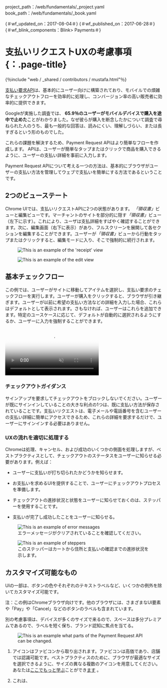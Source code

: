 project_path：/web/fundamentals/_project.yaml book_path：/web/fundamentals/_book.yaml

{＃wf_updated_on：2017-08-04＃} {＃wf_published_on：2017-06-28＃} {＃wf_blink_components：Blink> Payments＃}

# 支払いリクエストUXの考慮事項{：.page-title}

{％include "web / _shared / contributors / mustafa.html"％}

[支払い要求API](/web/fundamentals/payments/)は、基本的にユーザー向けに構築されており、モバイルでの煩雑なチェックアウトフローを効率的に処理し、コンバージョン率の高い販売者に効率的に提供できます。

Googleが実施した調査では、 <strong>65.9％のユーザーがモバイルデバイスで購入を途中で止めた</strong>ことがわかりました。なぜ彼らが購入を断念したかについて調査で尋ねられた人のうち、最も一般的な回答は、読みにくい、理解しづらい、または長すぎるという形のものでした。

これらの課題を解決するため、Payment Request APIはより簡単なフローを作成します。 APIは、ユーザーが簡単なタップまたはクリックで商品を購入できるように、ユーザーの支払い詳細を事前に入力します。

Payment Request APIについて考える一つの方法は、基本的にブラウザがユーザーの支払い方法を管理してウェブで支払いを簡単にする方法であるということです。

## 2つのビューステート

Chrome UIでは、支払いリクエストAPIに2つの状態があります。 <em>「領収書」</em>ビューと編集ビューです。マーチャントのサイトを部分的に隠す<em>「領収書」</em>ビュー（左下に示す）。これにより、ユーザは支払詳細をすばやく確認することができます。次に、編集画面（右下に表示）があり、フルスクリーンを展開して各セクションを編集することができます。ユーザーが<em>「領収書」</em>ビューから行動をタップまたはクリックすると、編集モードに入り、そこで強制的に続行されます。

<div class="attempt-left">
  <figure>
    <img src="https://github.com/satzz/WebFundamentals/blob/master/src/content/en/fundamentals/payments/images/state01-receipt-view.png?raw=true" alt="This is an example of the 'receipt' view">
  </figure>
</div>
<div class="attempt-right">
  <figure>
    <img src="https://github.com/satzz/WebFundamentals/blob/master/src/content/en/fundamentals/payments/images/state02-edit-view.png?raw=true" alt="This is an example of the edit view">
  </figure>
</div>

## 基本チェックフロー

この例では、ユーザーがサイトに移動してアイテムを選択し、支払い要求のチェックフローを実行します。ユーザーが購入をクリックすると、ブラウザが引き継ぎます。ユーザーが以前に希望の支払い方法などの詳細を入力した場合、これらはデフォルトとして表示されます。さもなければ、ユーザーはこれらを追加できます。特定のユースケースに応じて、デフォルトが自動的に選択されるようにするか、ユーザーに入力を強制することができます。

<video controls autoplay loop muted poster="images/basic-intro-poster.png">
  <source src="videos/basic-intro.webm" type="video/webm; codecs=vp8">
  <source src="videos/basic-intro.mp4" type="video/mp4; codecs=h264">
</source></source></video>

### チェックアウトガイダンス

サインアップを要求してチェックアウトをブロックしないでください。ユーザーが既にサインインしていることの大きな利点の1つは、既に支払い方法が保存されていることです。支払いリクエストは、電子メールや電話番号を含むユーザーの支払い詳細に簡単にアクセスできるため、これらの詳細を要求するだけで、ユーザーにサインインする必要はありません。

### UXの流れを適切に処理する

Chromeは処理、キャンセル、および成功のいくつかの側面を処理しますが、ベストプラクティスとして、チェックアウトのステータスをユーザーに知らせる必要があります。例えば：

- ユーザーに支払いが打ち切られたかどうかを知らせます。

- お支払いを求めるUIを提供することで、ユーザーにチェックアウトプロセスを準備します。

- チェックアウトの進捗状況と状態をユーザーに知らせておくのは、ステッパーを使用することです。

- 支払いが完了し成功したことをユーザーに知らせる。

<div class="attempt-left">
  <figure>
    <img src="https://github.com/satzz/WebFundamentals/blob/master/src/content/en/fundamentals/payments/images/graceful-error-messaging.png?raw=true" alt="This is an example of error messages">
    <figcaption>エラーメッセージがクリアされていることを確認してください。</figcaption>
  </figure>
</div>

<div class="attempt-right">
  <figure>
    <img src="https://github.com/satzz/WebFundamentals/blob/master/src/content/en/fundamentals/payments/images/graceful-stepper.png?raw=true" alt="This is an example of steppers">
    <figcaption>このステッパーはカートから住所と支払いの確認までの進捗状況を示します。</figcaption>
  </figure>
</div>

<div class="clearfix"></div>

## カスタマイズ可能なもの

UIの一部は、ボタンの色やそれぞれのテキストラベルなど、いくつかの例外を除いてカスタマイズ可能です。

注：この例はChromeブラウザ向けです。他のブラウザには、さまざまなUI要素や「Pay」や「Cancel」などのボタンのラベルも含まれています。

別の考慮事項は、デバイスが多くのサイズで来るので、スペースは多分プレミアムであるので、ラベルを短く保ち、ブランド認知に焦点を当てる。

<div class="attempt-right">
  <figure>
    <img src="https://github.com/satzz/WebFundamentals/blob/master/src/content/en/fundamentals/payments/images/what-can-be-changed.png?raw=true" alt="This is an example what parts of the Payment Request API can be changed.">
  </figure>
</div>

1. アイコンはファビコンから取り出されます。ファビコンは高価であり、店舗では認識可能です。ベストプラクティスのために、ブラウザが最適なサイズを選択できるように、サイズの異なる複数のアイコンを用意してください。あなたは[ここでもっと学ぶ](/web/fundamentals/payments/deep-dive-into-payment-request)ことができ[ます](/web/fundamentals/payments/deep-dive-into-payment-request) 。

2. これは、 <code><title></code>タグから取得されます。これは、ユーザーが購入しているものと購入しているものを人間が判読可能な形で表示する最も強力な機会です。

3. これがドメイン/ URLです。

4. このテキスト・ラベルは、Payments Request APIを介して変更することができます。

5. 価格と通貨は合計から取られます。

6. プリセットリストから見出しを選択することができます：出荷、ピックアップまたは配送。

<div class="clearfix"> ##一般的なUXのアドバイス</div>

### ユーザステップを排除する

ユーザーが購入をするために必要な作業量を制限してください。クリアテキストのラベルを持つシンプルなUIは、ユーザーにスピードの向上を認知させます。例えば、 <em>「今すぐ購入」</em>ボタンを使用すると、アカウントを作成したりショッピングカートを作成したりせずに、簡単なワンタップ購入を行うことができます。ユーザーがより速くチェックアウトできるほど、満足度は高くなります。つまり、プロセスを完了する機会が大幅に増え、ビジネスが繰り返される可能性があります。 <em>「今すぐ購入」</em>または<em>「エクスプレスチェックアウト」</em>ボタン（ <em>「カートに追加」</em>と比較して）を使用してアイテムを購入することができるようにすることで、スピードが向上し、チェックアウトが成功します。

<div>
  <figure>
    <img src="https://github.com/satzz/WebFundamentals/blob/master/src/content/en/fundamentals/payments/images/general-ux-buy-now.png?raw=true" alt="This is an example of 'buy now' buttons">
    <figcaption>可能であれば<em>「今すぐ購入」</em>ボタンを追加して、迅速なチェックアウトの経験を作りましょう。</figcaption>
  </figure>
</div>

### UIアフォーダンス

現実の世界のユーザーは、しばしば、モバイルデバイスをスリーブまたはバンパーで巻く。人間工学と考察を考えてください。バンパーは、画面に近すぎるとタッチターゲットに当たるのを防ぐことができます。そのため、実際にはサイトやアプリの速度が実際よりも遅いという幻想を提示していないときには、です。

#### タッチターゲット

タッチターゲットが要素の視覚範囲を超えていることを確認します。たとえば、 `24 x 24`ピクセルのアイコンには、 `48 x 48`ピクセルのタッチターゲットが必要です。 。

`48 x 48 px`タッチターゲットは約9 mmで、推奨ターゲットは7〜10 mmです。画像が`48 x 48 px`より大きい場合は、ターゲットのターゲットとして画像の寸法を使用することができます。自動車障害者のような特別なニーズを持つユーザーにも、より大きなタッチターゲットを使用することが適切な場合があります。

<div>
  <figure>
    <img src="https://github.com/satzz/WebFundamentals/blob/master/src/content/en/fundamentals/payments/images/affordance-touch-targets.png?raw=true" alt="This is an example of desired touch targets">
    <figcaption>最低48ピクセルのタッチターゲットを与えることで、ユーザーがより小さなUI要素をタップまたはクリックするのを助けることができます。</figcaption>
  </figure>
</div>

### ユーザーのフィードバックメカニズム

購入が成功したことをユーザーに確認するだけでなく、フィードバックを提供して、ユーザーに自分の経験の状態を再確認します。フィードバックの一例は、アクションが完了すると表示される[「Snackbar」UI](https://material.io/guidelines/components/snackbars-toasts.html)です。平均的な読者は、毎分200〜400語を読み、理解することができます。文字列の長さに応じて、ユーザーが読むために十分な長さのUIを画面に残しておきます.5語の文章では約3秒です。

<video class="attempt-left" controls autoplay loop muted poster="images/basic-intro-poster.png"></video>

  <source src="videos/components_snackbar.webm" type="video/webm; codecs=vp8">
  <source src="videos/components_snackbar.mp4" type="video/mp4; codecs=h264">

<div class="clearfix"></div>
</source></source>


### パフォーマンス

Googleで行われた別の調査では、最初のダイアログが十分に速く描画されないため、70％のユーザーがチェックアウトから脱落したことがわかりました。あなたが使用して、チェックアウトの流れを改善するために、貧弱なネットワーク条件をテストを確認してください[灯台](/web/tools/lighthouse)と[デベロッパーツール](/web/tools/chrome-devtools/network-performance/)ネットワークエミュレーションを。

### 言語

アクションボタンの呼び出しの言語が改善されているため、ユーザーはそのフローでどのようなアクションが取られているか理解できます。彼らがチェックアウトの流れにおいて一貫していることは重要です。最も理にかなったラベルを使用してください。

<div class="attempt-left">
  <figure>
    <img src="https://github.com/satzz/WebFundamentals/blob/master/src/content/en/fundamentals/payments/images/delivery-options-delivery.png?raw=true" alt="This is an example of a label titled 'delivery'">
  </figure>
</div>


<div class="attempt-right">
  <figure>
    <img src="https://github.com/satzz/WebFundamentals/blob/master/src/content/en/fundamentals/payments/images/delivery-options-pickup.png?raw=true" alt="This is an example of a label titled 'pickup'">
  </figure>
</div>
Depending on the context the label <em>"Pickup"</em> may be more 
appropriate than the label <em>"Delivery"</em>.


### ユーザーにフォールバックオプションを提供する

支払い依頼の購入をブロックしないでください。ブラウザでサポートされていないか、または失敗した場合、支払いリクエストAPIが利用できない場合、エラーメッセージではなく、デフォルトのチェックアウトにシームレスにフォールバックします。

ユーザーがチェックアウトフォームにアクセスできるすべての方法のユーザーフローを作成することをお勧めします。設計が必要な共通のエントリポイント。

- ユーザーはすぐにチェックアウトに向かいます。

- ユーザーはホームページから開始し、カートを表示し、チェックアウトに向かいます。

- ユーザは、ホームページから開始し、アイテムを見て、今購入するように指示される。

- ユーザーはホームページから開始し、クリックしてカートにアイテムを追加し、チェックアウトに向かいます。

- ユーザーはアイテムから開始し、チェックアウトに向かいます。

<div>
  <figure>
    <img src="https://github.com/satzz/WebFundamentals/blob/master/src/content/en/fundamentals/payments/images/user-flow-diagram.png?raw=true" alt="This is an illustrative example 
    of the above, different paths a user 
    takes when checking out">
  <figcaption>これは、ユーザがチェックアウトする際にとる、上記の異なるパスの説明的な例です</figcaption>
  </figure>
</div>

## フローの例

### ゲストチェックアウト

この例では、ユーザーにチェックアウトを許可し、IDコードと領収書を電子メールで送信します。あるいは、 `window.print();`を呼び出すボタンを提供することもできます`window.print();`ユーザーにPDFを提供します。

<video controls autoplay loop muted poster="images/basic-intro-poster.png">
  <source src="videos/basic-intro.webm" type="video/webm; codecs=vp8">
  <source src="videos/basic-intro.mp4" type="video/mp4; codecs=h264">
</source></source></video>

### 今すぐ購入

この例では、すべての商品に「今すぐ購入」があります。ユーザーが「今すぐ購入」をタップまたはクリックすると、まず特定の納品日とカスタムメッセージを尋ねて、チェックアウトプロセスを開始します。プロセスの次のステップでは、Payment Request APIが起動され、その後に確認ページが表示されます。

<div>
  <figure>
    <img src="https://github.com/satzz/WebFundamentals/blob/master/src/content/en/fundamentals/payments/images/general-ux-buy-now.png?raw=true" alt="This is an example of 'buy now' buttons">
    <figcaption>可能であれば<em>「今すぐ購入」</em>ボタンを追加して、迅速なチェックアウトの経験を作りましょう。</figcaption>
  </figure>
</div>

### 配達

ユーザーのデフォルトアドレスを自動選択することは技術的に可能ですが、ユーザーが優先アドレスを選択できるようにすることがベストプラクティスです。これにより、商人は、住所が正しいことと配送可能であることを確認することができます。ユーザーが住所を変更できるようにすることで、配送オプションを更新および変更することができます。たとえば、ユーザーがローカルの場合は、ローカルの送料を提供できますが、ユーザーが国際的な住所を選択した場合は、国際料金の配送オプションを変更することができます。

アドレスを自動選択することにより、不必要な摩擦を発生させることができます。たとえば、デフォルトの住所が納品または出荷できない場所にある場合、ユーザーが実際の支払い操作を開始した場合にのみ、その住所が取得されます。ユーザーが購入を完全に放棄する原因となる可能性があるため、すべてのコストをかけて妨害の経験を作成しないでください。

### 配送オプション

実際の日付に応じてユーザー配信オプションを指定します。日付のような文脈上のデータは、ユーザに文脈が与えられ、アイテムがいつ配信されるのかについてさらに安心感を与える。

<div class="attempt-left">
  <figure>
    <img src="https://github.com/satzz/WebFundamentals/blob/master/src/content/en/fundamentals/payments/images/delivery-options-with-dates.png?raw=true" alt="This is an example of delivery options with dates">
    <figcaption>ユーザーが自分の経験を計画しカスタマイズするのに役立つ日付を付けます。</figcaption>
  </figure>
</div>

<div class="clearfix"></div>

### 追加情報の追加

商人がトランザクションの前または後に追加の情報を追加する必要がある場合が多いユースケースがあります。ロイヤリティカード番号または割引クーポンなど。

### ギフトカード

ギフトカードはPayment Request APIで直接動作しませんので、事前にカードコードを入力できるフィールドを追加することをおすすめします。まだギフトカードを追加したら、さらに支払が必要な場合は、支払いリクエストAPIを起動することができます。以下の図は、このフローを示しています。

<div>
  <figure>
    <img src="https://github.com/satzz/WebFundamentals/blob/master/src/content/en/fundamentals/payments/images/gift-card-checkout-flow.png?raw=true" alt="This is an example of giftcard workflow 
    mentioned above">
  </figure>
</div>

## 支払いリクエストAPIフローのカスタマイズ

### 支払いリクエストAPIを呼び出す前に

支払いリクエストAPIでは、バウチャーとロイヤルティコードは直接処理されません。代わりに、支払い要求APIを起動する前に、ユーザーにコードまたはロイヤリティカードのスキームを追加する機能を提供します。実際には、これは、ユーザーが最初に<em>「今すぐ購入」を</em>クリックすると、最初にクーポンまたはロイヤリティカード番号を追加できるチェックアウトページに移動することを意味します。以下はその例です。

<div>
  <figure>
    <img src="https://github.com/satzz/WebFundamentals/blob/master/src/content/en/fundamentals/payments/images/wooCommerce.png?raw=true" alt="This is an example of WooCommerce">
    <figcaption>この例の<a href="https://woocommerce.paymentrequest.show/">WooCommerceでは</a> 、ユーザーはトランザクションを完了する前にクーポンコードを追加します。 （ <a href="https://woocommerce.paymentrequest.show/">デモのウェブサイト</a>は、偽のクレジットカード番号「4242 4242 4242 4242」のみで動作します）</figcaption>
  </figure>
</div>

加盟店の法務チームがチェックアウトプロセス中に表示される利用規約（TOS）などの法的テキストボックスを必要とする場合は、支払いリクエストAPIのフローが開始される前に表示されることをお勧めします。理想的には、購入ボタンまたはリンクの横にTOSを置くことで、ユーザーが取った手順とアクションを最小限に抑えることができます。しかし、これが不可能な場合もあるので、ユーザーが「今すぐ購入」ボタンをクリックした後の解決策の1つは、TOSの承認を求めるプロセスの追加ステップを提供することです。次のステップは、PR支払要求フローを開始することです。

### 支払請求の途中

支払いオプションが選択された後、追加のUI要素を提供することができます。そのため、APIのデフォルトのスピナーを表示する代わりに、次の例のように独自のスピナーを表示できます。支払詳細を処理したら、選択した任意のUIを提示することができます。

したがって、この視覚的な例では：

- ユーザは「今すぐ購入」をタップし、商人は関数show（）を呼び出します。

- 次に、加盟店は、支払い要求APIまたはそれ自身のUIを用いて支払いを処理する。

- すべての条件が満たされると、販売者は確認ページを表示します。

この[テクニックの](/web/fundamentals/payments/deep-dive-into-payment-request#completing_the_transaction)詳細については、 [こちらをご覧ください](/web/fundamentals/payments/deep-dive-into-payment-request#completing_the_transaction)

<div>
  <figure>
    <img src="https://github.com/satzz/WebFundamentals/blob/master/src/content/en/fundamentals/payments/images/show-to-promise.png?raw=true" alt="This is an example of the different flow you can take after firing a 'show()'' function">
  </figure>
</div>

### 支払い/購入が処理された後。

商人が、配送指示やショッピング体験に関するフィードバックなど、非標準的な情報をユーザから追加する機会をユーザに与える機会があることがあります。これはPayment Request APIで直接行うことはできませんが、支払いが成功した場合は`textfield`などのUI要素を表示することは可能です。

<div>
  <figure>
    <img src="https://github.com/satzz/WebFundamentals/blob/master/src/content/en/fundamentals/payments/images/mid-way-flow.png?raw=true" alt="This is an example of a 'textfield' appearing after the checkout flow.">
  </figure>
</div>

コード例：

```
request.show()
.then(function(paymentResponse) {
    // Process payment here.
    // Close the UI:
    paymentResponse.complete('success').then(function() {
        // Request additional shipping address details.
        const additionalDetailsContainer = document.getElementById('additional-details-container');
        additionalDetailsContainer.style.display = 'block';
        additionalDetailsContainer.focus();
    }).catch(function(error) {
        // Handle error.
    });
})
.catch(function(error) {
    // Handle error.
});
```

よりユニークなユースケースのコードはここにあります（https://github.com/w3c/payment-request-info/wiki/ CodeExamples＃show-additional-user-interface-after-payment）。

## 既存のユーザー

既存の顧客の場合は引き続き支払いリクエストAPIを使用できますが、経験を調整して既存のログインした顧客に新しいUIを提示する必要があります。たとえば、「Express pay」ボタン、「Pay with new card」ボタン、または「Ship to new address」ボタンを使用して支払いリクエストAPIを導入することができます。

目標は、ユーザーが不安なく商人のサイトですばやく商品を購入できることを示すことです。支払いリクエストAPIはすばやく効率的ですが、既存のユーザーはこの新しい支払いフローで何らかの教育を必要とするため、速度と効率性を表すテキストラベルとUIで新しいUXパターンを導入することに重点を置いています。

## コードデモとブラウザのサポート

この[デモ](https://paymentrequest.show/demo/)では、さまざまな機能やUXパターンを試すことができます。支払いリクエストAPIは現在、

- AndroidでChrome 53以上
- デスクトップとiOSのChrome 61以上
- デスクトップのエッジ15以上

[caniuse.comで](https://caniuse.com/#search=payments)他のすべてのブラウザの最新ステータスを追跡できます。

## ステッカーシート

独自のフローを作成するには、 [Github Repo](https://goo.gl/daxhRa)からPayment Request APIステッカーシートをダウンロードして[ください](https://goo.gl/daxhRa) 。
